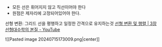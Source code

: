 - 모든 선은 휘어지지 않고 직선이어야 한다
- 원점은 제자리에 고정되어있어야 한다.

선형 변환: 그리드 선을 평행하고 일정한 간격으로 유지하는것
[선형 변환 및 행렬 | 3장 선형대수학의 본질 - YouTube](https://www.youtube.com/watch?v=kYB8IZa5AuE&list=PLZHQObOWTQDPD3MizzM2xVFitgF8hE_ab&index=4)

![[Pasted image 20240715173009.png|center]]


